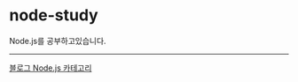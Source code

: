 # node-study
Node.js를 공부하고있습니다.

---
[블로그 Node.js 카테고리](https://bamtory29.tistory.com/category/Programming/Node.js)